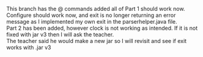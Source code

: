 This branch has the @ commands added all of Part 1 should work now.<br>
Configure should work now, and exit is no longer returning an error message as I implemented my own exit in the parserhelper.java file. <br>
Part 2 has been added, however clock is not working as intended. If it is not fixed with jar v3 then I will ask the teacher. <br>
The teacher said he would make a new jar so I will revisit and see if exit works with .jar v3<br>
